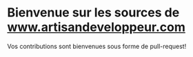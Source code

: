 # Bienvenue sur les sources de www.artisandeveloppeur.com

Vos contributions sont bienvenues sous forme de pull-request!

